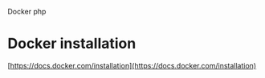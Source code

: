 Docker php


# Docker installation
[https://docs.docker.com/installation](https://docs.docker.com/installation)
